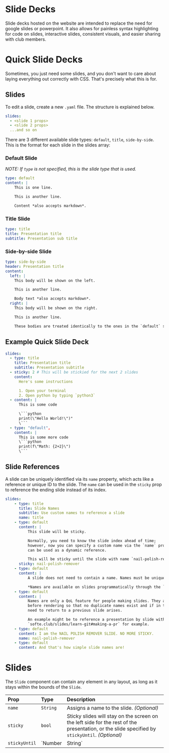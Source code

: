 # Slide Decks

Slide decks hosted on the website are intended to replace the need for google slides or
powerpoint. It also allows for painless syntax highlighting for code on slides, interactive
slides, consistent visuals, and easier sharing with club members.

# Quick Slide Decks

<!-- This is intentionally placed at the beginning of the article for convenience. -->

Sometimes, you just need some slides, and you don't want to care about laying everything
out correctly with CSS. That's precisely what this is for.

## Slides

To edit a slide, create a new `.yaml` file. The structure is explained below.

```yaml
slides:
  - <slide 1 props>
  - <slide 2 props>
  ...and so on
```

There are 3 different available slide types: `default`, `title`, `side-by-side`.
This is the format for each slide in the slides array:

### Default Slide

_NOTE: If `type` is not specified, this is the slide type that is used._

```yaml
type: default
content: |
    This is one line.

    This is another line.

    Content *also accepts markdown*.
```

### Title Slide

```yaml
type: title
title: Presentation title
subtitle: Presentation sub title
```

### Side-by-side Slide

```yaml
type: side-by-side
header: Presentation title
content:
  left: |
    This body will be shown on the left.

	This is another line.

	Body text *also accepts markdown*.
  right: |
	This body will be shown on the right.

	This is another line.

	These bodies are treated identically to the ones in the `default` slide type
```

## Example Quick Slide Deck

````yaml
slides:
  - type: title
	title: Presentation title
	subtitle: Presentation subtitle
  - sticky: 2 # This will be stickied for the next 2 slides
	content:
	  Here's some instructions

	  1. Open your terminal
	  2. Open python by typing `python3`
  - content: |
	  This is some code

	  \```python
	  print(\"Hello World!\")"
	  \```
  - type: "default",
	content: |
	  This is some more code
	  \```python
	  print(f\"Math: {2+2}\")
	  \```
````

## Slide References

A slide can be uniquely identified via its `name` property, which acts like a reference
or unique ID to the slide. The `name` can be used in the `sticky` prop to reference
the ending slide instead of its index.

```yaml
slides:
    - type: title
      title: Slide Names
      subtitle: Use custom names to reference a slide
      name: title
    - type: default
      content: |
          This slide will be sticky.

          Normally, you need to know the slide index ahead of time;
          however, now you can specify a custom name via the `name` prop which
          can be used as a dynamic reference.

          This will be sticky until the slide with name `nail-polish-remover` is found.
      sticky: nail-polish-remover
    - type: default
      content: |
          A slide does not need to contain a name. Names must be unique.

          *Names are available on slides programmatically through the `name` prop.*
    - type: default
      content: |
          Names are only a QoL feature for people making slides. They are precomputed
          before rendering so that no duplicate names exist and if in the future, the
          need to return to a previous slide arises.

          An example might be to reference a presentation by slide with a URL.
          `softe.club/slides/learn-git#making-a-pr` for example.
    - type: default
      content: I am the NAIL POLISH REMOVER SLIDE. NO MORE STICKY.
      name: nail-polish-remover
    - type: default
      content: And that's how simple slide names are!
```

# Slides

The `Slide` component can contain any element in any layout, as long as it stays within the bounds of the `Slide`.

| Prop          | Type     | Description                                                                                                                                    |
| :------------ | :------- | :--------------------------------------------------------------------------------------------------------------------------------------------- |
| `name`        | `String` | Assigns a name to the slide. _(Optional)_                                                                                                      |
| `sticky`      | `bool`   | Sticky slides will stay on the screen on the left side for the rest of the presentation, or the slide specified by `stickyUntil`. _(Optional)_ |
| `stickyUntil` | `Number  | String`                                                                                                                                        | Index or name of the slide to un-sticky the sticky slide (**exclusive**). _(Optional)_ |
